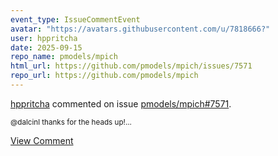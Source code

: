 ```yaml
---
event_type: IssueCommentEvent
avatar: "https://avatars.githubusercontent.com/u/7818666?"
user: hppritcha
date: 2025-09-15
repo_name: pmodels/mpich
html_url: https://github.com/pmodels/mpich/issues/7571
repo_url: https://github.com/pmodels/mpich
---
```


<a href='https://github.com/hppritcha' target='_blank'>hppritcha</a> commented on issue <a href='https://github.com/pmodels/mpich/issues/7571' target='_blank'>pmodels/mpich#7571</a>.

<small>@dalcinl thanks for the heads up!...</small>

<a href='https://github.com/pmodels/mpich/issues/7571' target='_blank'>View Comment</a>